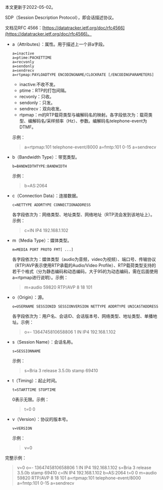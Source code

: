 本文更新于2022-05-02。

SDP（Session Description Protocol），即会话描述协议。

文档见RFC 4566：[https://datatracker.ietf.org/doc/rfc4566](https://datatracker.ietf.org/doc/rfc4566)。

* a（Attributes）：属性。用于描述上一个非a字段。
	```sdp
	a=inactive
	a=ptime:PACKETTIME
	a=recvonly
	a=sendonly
	a=sendrecv
	a=rtpmap:PAYLOADTYPE ENCODINGNAME/CLOCKRATE [/ENCODINGPARAMETERS]
	```
	* inactive:不收不发。
	* ptime：RTP的打包间隔。
	* recvonly：只收。
	* sendonly：只发。
	* sendrecv：双向收发。
	* rtpmap：m的RTP载荷类型与编解码名的映射。各字段依次为：载荷类型、编解码名/采样频率（Hz）、参数。编解码名telephone-event为DTMF。

	示例：
	> a=rtpmap:101 telephone-event/8000
	> a=fmtp:101 0-15
	> a=sendrecv
* b（Bandwidth Type）：带宽类型。
	```sdp
	b=BANDWIDTHTYPE:BANDWIDTH
	```
	示例：
	> b=AS:2064
* c（Connection Data）：连接数据。
	```sdp
	c=NETTYPE ADDRTYPE CONNECTIONADDRESS
	```
	各字段依次为：网络类型、地址类型、网络地址（RTP流会发到该地址上）。示例：
	> c=IN IP4 192.168.1.102
* m（Media Type）：媒体类型。
	```sdp
	m=MEDIA PORT PROTO FMT[ ...]
	```
	各字段依次为：媒体类型（audio为音频，video为视频）、端口号、传输协议（RTP/AVP表示使用RTP承载的Audio/Video Profile）、RTP载荷类型支持的若干个格式（分为静态编码和动态编码，大于95的为动态编码，需在后面使用a=rtpmap进行说明）。示例：
	> m=audio 59820 RTP/AVP 8 18 101
* o（Origin）：源。
	```sdp
	o=USERNAME SESSIONID SESSIONVERSION NETTYPE ADDRTYPE UNICASTADDRESS
	```
	各字段依次为：用户名、会话ID、会话版本号、网络类型、地址类型、单播地址。示例：
	> o=- 1364745810658806 1 IN IP4 192.168.1.102
* s（Session Name）：会话名称。
	```sdp
	s=SESSIONNAME
	```
	示例：
	> s=Bria 3 release 3.5.0b stamp 69410
* t（Timing）：起止时间。
	```sdp
	t=STARTTIME STOPTIME
	```
	0表示无限。示例：
	> t=0 0
* v（Version）：协议的版本号。
	```sdp
	v=VERSION
	```
	示例：
	> v=0

完整示例：
> v=0
> o=- 1364745810658806 1 IN IP4 192.168.1.102
> s=Bria 3 release 3.5.0b stamp 69410
> c=IN IP4 192.168.1.102
> b=AS:2064
> t=0 0
> m=audio 59820 RTP/AVP 8 18 101
> a=rtpmap:101 telephone-event/8000
> a=fmtp:101 0-15
> a=sendrecv
